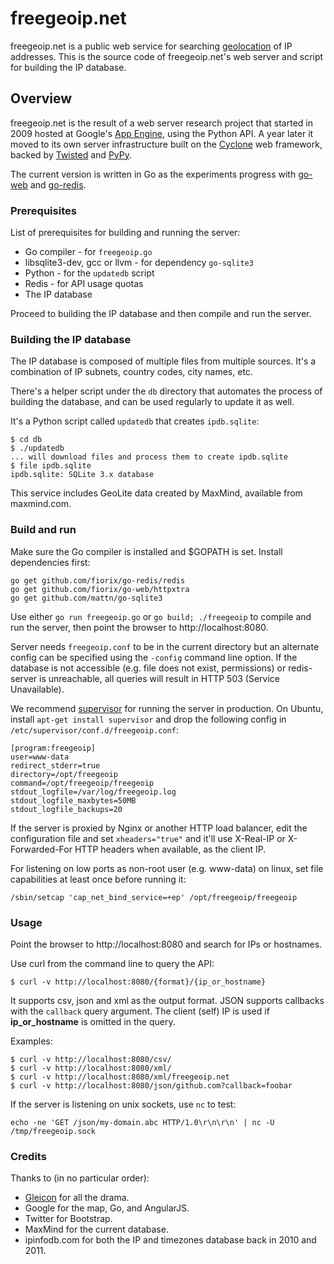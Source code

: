 # freegeoip.net

freegeoip.net is a public web service for searching
[geolocation](http://en.wikipedia.org/wiki/Geolocation) of IP addresses.
This is the source code of freegeoip.net's web server and script for building
the IP database.

## Overview

freegeoip.net is the result of a web server research project that started in
2009 hosted at Google's [App Engine](http://en.wikipedia.org/wiki/Geolocation),
using the Python API.
A year later it moved to its own server infrastructure built on the
[Cyclone](http://cyclone.io) web framework, backed by
[Twisted](http://twistedmatrix.com) and [PyPy](http://pypy.org).

The current version is written in Go as the experiments progress with
[go-web](https://github.com/fiorix/go-web) and
[go-redis](https://github.com/fiorix/go-redis).

### Prerequisites

List of prerequisites for building and running the server:

- Go compiler - for ``freegeoip.go``
- libsqlite3-dev, gcc or llvm - for dependency ``go-sqlite3``
- Python - for the ``updatedb`` script
- Redis - for API usage quotas
- The IP database

Proceed to building the IP database and then compile and run the server.

### Building the IP database

The IP database is composed of multiple files from multiple sources. It's a
combination of IP subnets, country codes, city names, etc.

There's a helper script under the ``db`` directory that automates the process
of building the database, and can be used regularly to update it as well.

It's a Python script called ``updatedb`` that creates ``ipdb.sqlite``:

	$ cd db
	$ ./updatedb
	... will download files and process them to create ipdb.sqlite
	$ file ipdb.sqlite
	ipdb.sqlite: SQLite 3.x database

This service includes GeoLite data created by MaxMind, available from
maxmind.com.

### Build and run

Make sure the Go compiler is installed and $GOPATH is set. Install
dependencies first:

	go get github.com/fiorix/go-redis/redis
	go get github.com/fiorix/go-web/httpxtra
	go get github.com/mattn/go-sqlite3

Use either ``go run freegeoip.go`` or ``go build; ./freegeoip`` to compile and
run the server, then point the browser to http://localhost:8080.

Server needs ``freegeoip.conf`` to be in the current directory but an alternate
config can be specified using the ``-config`` command line option.
If the database is not accessible (e.g. file does not exist, permissions) or
redis-server is unreachable, all queries will result in HTTP 503
(Service Unavailable).

We recommend [supervisor](http://supervisord.org) for running the server in
production. On Ubuntu, install ``apt-get install supervisor`` and drop the
following config in ``/etc/supervisor/conf.d/freegeoip.conf``:

	[program:freegeoip]
	user=www-data
	redirect_stderr=true
	directory=/opt/freegeoip
	command=/opt/freegeoip/freegeoip
	stdout_logfile=/var/log/freegeoip.log
	stdout_logfile_maxbytes=50MB
	stdout_logfile_backups=20

If the server is proxied by Nginx or another HTTP load balancer, edit the
configuration file and set ``xheaders="true"`` and it'll use X-Real-IP or
X-Forwarded-For HTTP headers when available, as the client IP.

For listening on low ports as non-root user (e.g. www-data) on linux, set
file capabilities at least once before running it:

	/sbin/setcap 'cap_net_bind_service=+ep' /opt/freegeoip/freegeoip

### Usage

Point the browser to http://localhost:8080 and search for IPs or hostnames.

Use curl from the command line to query the API:

	$ curl -v http://localhost:8080/{format}/{ip_or_hostname}

It supports csv, json and xml as the output format. JSON supports callbacks
with the ``callback`` query argument. The client (self) IP is used if
**ip_or_hostname** is omitted in the query.

Examples:

	$ curl -v http://localhost:8080/csv/
	$ curl -v http://localhost:8080/xml/
	$ curl -v http://localhost:8080/xml/freegeoip.net
	$ curl -v http://localhost:8080/json/github.com?callback=foobar

If the server is listening on unix sockets, use ``nc`` to test:

	echo -ne 'GET /json/my-domain.abc HTTP/1.0\r\n\r\n' | nc -U /tmp/freegeoip.sock

### Credits

Thanks to (in no particular order):

- [Gleicon](https://github.com/gleicon) for all the drama.
- Google for the map, Go, and AngularJS.
- Twitter for Bootstrap.
- MaxMind for the current database.
- ipinfodb.com for both the IP and timezones database back in 2010 and 2011.
